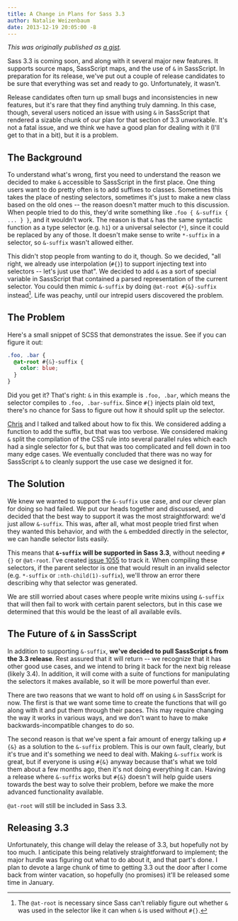 ```yaml
---
title: A Change in Plans for Sass 3.3
author: Natalie Weizenbaum
date: 2013-12-19 20:05:00 -8
---
```


_This was originally published as [a gist](https://gist.github.com/nex3/8050187)._

Sass 3.3 is coming soon, and along with it several major new features. It supports source maps, SassScript maps, and the use of `&` in SassScript. In preparation for its release, we've put out a couple of release candidates to be sure that everything was set and ready to go. Unfortunately, it wasn't.

Release candidates often turn up small bugs and inconsistencies in new features, but it's rare that they find anything truly damning. In this case, though, several users noticed an issue with using `&` in SassScript that rendered a sizable chunk of our plan for that section of 3.3 unworkable. It's not a fatal issue, and we think we have a good plan for dealing with it (I'll get to that in a bit), but it is a problem.

## The Background

To understand what's wrong, first you need to understand the reason we decided to make `&` accessible to SassScript in the first place. One thing users want to do pretty often is to add suffixes to classes. Sometimes this takes the place of nesting selectors, sometimes it's just to make a new class based on the old ones -- the reason doesn't matter much to this discussion. When people tried to do this, they'd write something like `.foo { &-suffix { ... } }`, and it wouldn't work. The reason is that `&` has the same syntactic function as a type selector (e.g. `h1`) or a universal selector (`*`), since it could be replaced by any of those. It doesn't make sense to write `*-suffix` in a selector, so `&-suffix` wasn't allowed either.

This didn't stop people from wanting to do it, though. So we decided, "all right, we already use interpolation (`#{}`) to support injecting text into selectors -- let's just use that". We decided to add `&` as a sort of special variable in SassScript that contained a parsed representation of the current selector. You could then mimic `&-suffix` by doing `@at-root #{&}-suffix` instead[^1]. Life was peachy, until our intrepid users discovered the problem.

## The Problem

Here's a small snippet of SCSS that demonstrates the issue. See if you can figure it out:

```scss
.foo, .bar {
  @at-root #{&}-suffix {
    color: blue;
  }
}
```

Did you get it? That's right: `&` in this example is `.foo, .bar`, which means the selector compiles to `.foo, .bar-suffix`. Since `#{}` injects plain old text, there's no chance for Sass to figure out how it should split up the selector.

[Chris](https://github.com/chriseppstein) and I talked and talked about how to fix this. We considered adding a function to add the suffix, but that was too verbose. We considered making `&` split the compilation of the CSS rule into several parallel rules which each had a single selector for `&`, but that was too complicated and fell down in too many edge cases. We eventually concluded that there was no way for SassScript `&` to cleanly support the use case we designed it for.

## The Solution

We knew we wanted to support the `&-suffix` use case, and our clever plan for doing so had failed. We put our heads together and discussed, and decided that the best way to support it was the most straightforward: we'd just allow `&-suffix`. This was, after all, what most people tried first when they wanted this behavior, and with the `&` embedded directly in the selector, we can handle selector lists easily.

This means that **`&-suffix` will be supported in Sass 3.3**, without needing `#{}` or `@at-root`. I've created [issue 1055](https://github.com/sass/sass/issues/1055) to track it. When compiling these selectors, if the parent selector is one that would result in an invalid selector (e.g. `*-suffix` or `:nth-child(1)-suffix`), we'll throw an error there describing why that selector was generated.

We are still worried about cases where people write mixins using `&-suffix` that will then fail to work with certain parent selectors, but in this case we determined that this would be the least of all available evils.

## The Future of `&` in SassScript

In addition to supporting `&-suffix`, **we've decided to pull SassScript `&` from the 3.3 release**. Rest assured that it will return -- we recognize that it has other good use cases, and we intend to bring it back for the next big release (likely 3.4). In addition, it will come with a suite of functions for manipulating the selectors it makes available, so it will be more powerful than ever.

There are two reasons that we want to hold off on using `&` in SassScript for now. The first is that we want some time to create the functions that will go along with it and put them through their paces. This may require changing the way it works in various ways, and we don't want to have to make backwards-incompatible changes to do so.

The second reason is that we've spent a fair amount of energy talking up `#{&}` as a solution to the `&-suffix` problem. This is our own fault, clearly, but it's true and it's something we need to deal with. Making `&-suffix` work is great, but if everyone is using `#{&}` anyway because that's what we told them about a few months ago, then it's not doing everything it can. Having a release where `&-suffix` works but `#{&}` doesn't will help guide users towards the best way to solve their problem, before we make the more advanced functionality available.

`@at-root` will still be included in Sass 3.3.

## Releasing 3.3

Unfortunately, this change will delay the release of 3.3, but hopefully not by too much. I anticipate this being relatively straightforward to implement; the major hurdle was figuring out what to do about it, and that part's done. I plan to devote a large chunk of time to getting 3.3 out the door after I come back from winter vacation, so hopefully (no promises) it'll be released some time in January.

[^1]: The `@at-root` is necessary since Sass can't reliably figure out whether `&` was used in the selector like it can when `&` is used without `#{}`.
